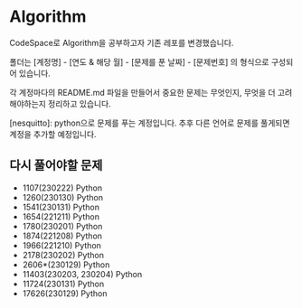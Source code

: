 # Algorithm
CodeSpace로 Algorithm을 공부하고자 기존 레포를 변경했습니다.

폴더는 [계정명] - [연도 & 해당 월] - [문제를 푼 날짜] - [문제번호] 의 형식으로 구성되어 있습니다.

각 계정마다의 README.md 파일을 만들어서 중요한 문제는 무엇인지, 무엇을 더 고려해야하는지 정리하고 있습니다.

[nesquitto]: python으로 문제를 푸는 계정입니다.
추후 다른 언어로 문제를 풀게되면 계정을 추가할 예정입니다.

## 다시 풀어야할 문제
* 1107(230222) Python
* 1260(230130) Python
* 1541(230131) Python
* 1654(221211) Python
* 1780(230201) Python
* 1874(221208) Python
* 1966(221210) Python
* 2178(230202) Python
* 2606*(230129) Python
* 11403(230203, 230204) Python
* 11724(230131) Python
* 17626(230129) Python